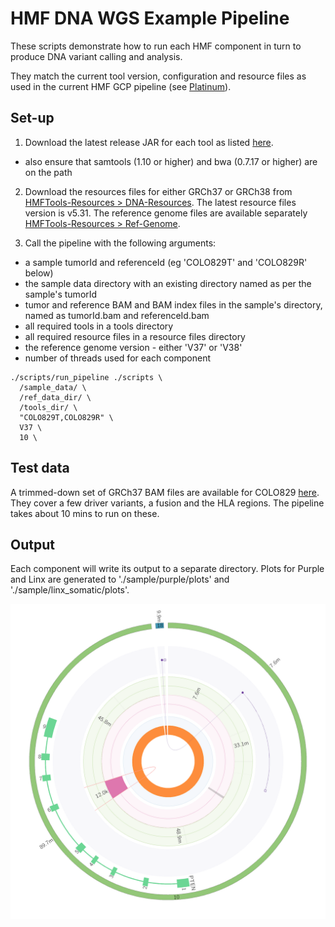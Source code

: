 # HMF DNA WGS Example Pipeline

These scripts demonstrate how to run each HMF component in turn to produce DNA variant calling and analysis. 

They match the current tool version, configuration and resource files as used in the current HMF GCP pipeline (see [Platinum](https://github.com/hartwigmedical/platinum)). 

## Set-up

1. Download the latest release JAR for each tool as listed [here](https://github.com/hartwigmedical/hmftools#current-versions).
- also ensure that samtools (1.10 or higher) and bwa (0.7.17 or higher) are on the path

2. Download the resources files for either GRCh37 or GRCh38 from [HMFTools-Resources > DNA-Resources](https://resources.hartwigmedicalfoundation.nl/). The latest resource files version is v5.31. The reference genome files are available separately [HMFTools-Resources > Ref-Genome](https://resources.hartwigmedicalfoundation.nl/).

3. Call the pipeline with the following arguments:
- a sample tumorId and referenceId (eg 'COLO829T' and 'COLO829R' below)
- the sample data directory with an existing directory named as per the sample's tumorId
- tumor and reference BAM and BAM index files in the sample's directory, named as tumorId.bam and referenceId.bam
- all required tools in a tools directory
- all required resource files in a resource files directory
- the reference genome version - either 'V37' or 'V38'
- number of threads used for each component

```
./scripts/run_pipeline ./scripts \
  /sample_data/ \
  /ref_data_dir/ \
  /tools_dir/ \
  "COLO829T,COLO829R" \
  V37 \
  10 \
```  


## Test data
A trimmed-down set of GRCh37 BAM files are available for COLO829 [here](./test_data). They cover a few driver variants, a fusion and the HLA regions. 
The pipeline takes about 10 mins to run on these. 

## Output
Each component will write its output to a separate directory.
Plots for Purple and Linx are generated to './sample/purple/plots' and './sample/linx_somatic/plots'.

<p align="center">
    <img src="COLO829T.chr10.003.png" width="700" alt="COLO829 chr10">
</p>

